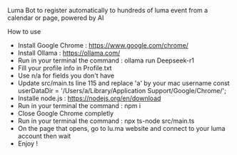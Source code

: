Luma Bot to register automatically to hundreds of luma event from a calendar or page, powered by AI

How to use
- Install Google Chrome : https://www.google.com/chrome/
- Install Ollama : https://ollama.com/
- Run in your terminal the command : ollama run Deepseek-r1
- Fill your profile info in Profile.txt
- Use n/a for fields you don't have
- Update src/main.ts line 115 and replace 'a' by your mac username
    const userDataDir = '/Users/a/Library/Application Support/Google/Chrome/'; 
- Installe node.js : https://nodejs.org/en/download
- Run in your terminal the command : npm i
- Close Google Chrome completly
- Run in your terminal the command : npx ts-node src/main.ts
- On the page that opens, go to lu.ma website and connect to your luma account then wait
- Enjoy !
